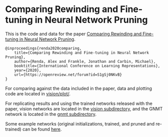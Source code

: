 # Comparing Rewinding and Fine-tuning in Neural Network Pruning

This is the code and data for the paper [Comparing Rewinding and Fine-tuning in Neural Network Pruning](https://openreview.net/forum?id=S1gSj0NKvB).
```
@inproceedings{renda2020comparing,
    title={Comparing Rewinding and Fine-tuning in Neural Network Pruning},
    author={Renda, Alex and Frankle, Jonathan and Carbin, Michael},
    booktitle={International Conference on Learning Representations},
    year={2020},
    url={https://openreview.net/forum?id=S1gSj0NKvB}
}
```

For comparing against the data included in the paper, data and plotting code are located in [vision/plot/](./vision/plot/).

For replicating results and using the trained networks released with the paper, vision networks are located in the [vision subdirectory](./vision/), and the GNMT network is located in the [gnmt subdirectory](./gnmt/).

Some example networks (original initializations, trained, and pruned and re-trained) can be found [here](https://www.dropbox.com/s/uwufcu0ogvmt13x/saved_models.zip).

